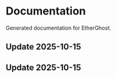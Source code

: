 # Documentation

Generated documentation for EtherGhost.

## Update 2025-10-15

## Update 2025-10-15
